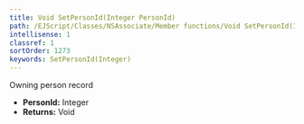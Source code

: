 ```yaml
---
title: Void SetPersonId(Integer PersonId)
path: /EJScript/Classes/NSAssociate/Member functions/Void SetPersonId(Integer p_0)
intellisense: 1
classref: 1
sortOrder: 1273
keywords: SetPersonId(Integer)
---
```



Owning person record



* **PersonId:** Integer
* **Returns:** Void


